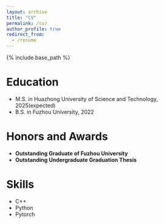 ```yaml
---
layout: archive
title: "CV"
permalink: /cv/
author_profile: true
redirect_from:
  - /resume
---
```


{% include base_path %}

Education
======
* M.S. in Huazhong University of Science and Technology, 2025(expected)
* B.S. in Fuzhou University, 2022
  
Honors and Awards
======
* **Outstanding Graduate of Fuzhou University**
* **Outstanding Undergraduate Graduation Thesis**

Skills
======
* C++
* Python
* Pytorch
